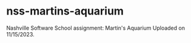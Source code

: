 # nss-martins-aquarium

Nashville Software School assignment: Martin's Aquarium
Uploaded on 11/15/2023.